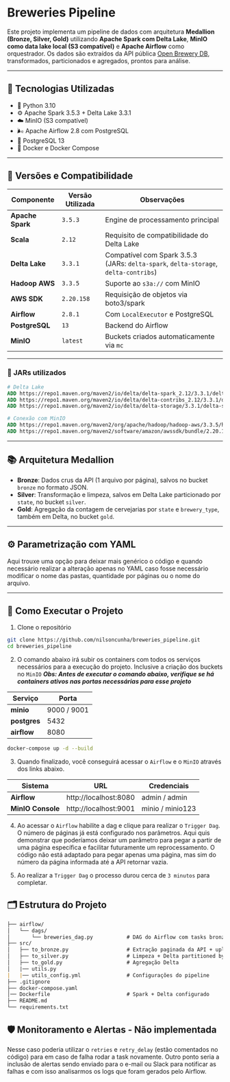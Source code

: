 # Breweries Pipeline

Este projeto implementa um pipeline de dados com arquitetura **Medallion (Bronze, Silver, Gold)** 
utilizando **Apache Spark com Delta Lake**, **MinIO como data lake local (S3 compatível)** e **Apache Airflow** como 
orquestrador. Os dados são extraídos da API pública [Open Brewery DB](https://www.openbrewerydb.org/), transformados, 
particionados e agregados, prontos para análise.

---

## 🔧 Tecnologias Utilizadas

- 🐍 Python 3.10
- ⚙️ Apache Spark 3.5.3 + Delta Lake 3.3.1
- ☁️ MinIO (S3 compatível)
- 🌬️ Apache Airflow 2.8 com PostgreSQL
- 🐘 PostgreSQL 13
- 🐳 Docker e Docker Compose

---

## 🧩 Versões e Compatibilidade

| Componente       | Versão Utilizada  | Observações                                                                         |
|------------------|-------------------|-------------------------------------------------------------------------------------|
| **Apache Spark** | `3.5.3`           | Engine de processamento principal                                                   |
| **Scala**        | `2.12`            | Requisito de compatibilidade do Delta Lake                                          |
| **Delta Lake**   | `3.3.1`           | Compatível com Spark 3.5.3 (JARs: `delta-spark`, `delta-storage`, `delta-contribs`) |
| **Hadoop AWS**   | `3.3.5`           | Suporte ao `s3a://` com MinIO                                                       |
| **AWS SDK**      | `2.20.158`        | Requisição de objetos via boto3/spark                                               |
| **Airflow**      | `2.8.1`           | Com `LocalExecutor` e PostgreSQL                                                    |
| **PostgreSQL**   | `13`              | Backend do Airflow                                                                  |
| **MinIO**        | `latest`          | Buckets criados automaticamente via `mc`                                            |

---

### 📁 JARs utilizados

```Dockerfile
# Delta Lake
ADD https://repo1.maven.org/maven2/io/delta/delta-spark_2.12/3.3.1/delta-spark_2.12-3.3.1.jar .
ADD https://repo1.maven.org/maven2/io/delta/delta-contribs_2.12/3.3.1/delta-contribs_2.12-3.3.1.jar .
ADD https://repo1.maven.org/maven2/io/delta/delta-storage/3.3.1/delta-storage-3.3.1.jar .

# Conexão com MinIO
ADD https://repo1.maven.org/maven2/org/apache/hadoop/hadoop-aws/3.3.5/hadoop-aws-3.3.5.jar .
ADD https://repo1.maven.org/maven2/software/amazon/awssdk/bundle/2.20.158/bundle-2.20.158.jar .
```

---

## 📚 Arquitetura Medallion

- **Bronze**: Dados crus da API (1 arquivo por página), salvos no bucket `bronze` no formato JSON.
- **Silver**: Transformação e limpeza, salvos em Delta Lake particionado por `state`, no bucket `silver`.
- **Gold**: Agregação da contagem de cervejarias por `state` e `brewery_type`, também em Delta, no bucket `gold`.

---

## ⚙️ Parametrização com YAML

Aqui trouxe uma opção para deixar mais genérico o código e quando necessário realizar a alteração apenas no YAML
caso fosse necessário modificar o nome das pastas, quantidade por páginas ou o nome do arquivo.

---

## 🚀 Como Executar o Projeto

1. Clone o repositório
```bash
git clone https://github.com/nilsoncunha/breweries_pipeline.git
cd breweries_pipeline
```

2. O comando abaixo irá subir os containers com todos os serviços necessários para a execução do projeto. Inclusive a criação dos buckets no `MinIO`
**_Obs: Antes de executar o comando abaixo, verifique se há containers ativos nas portas necessárias para esse projeto_**

| Serviço       | Porta        |
|---------------|--------------|
| **minio**     | 9000 / 9001  |
| **postgres**  | 5432         |
| **airflow**   | 8080         |

```bash
docker-compose up -d --build
```

3. Quando finalizado, você conseguirá acessar o `Airflow` e o `MinIO` através dos links abaixo.

| Sistema           | URL                    | Credenciais      |
|-------------------|------------------------|------------------|
| **Airflow**       | http://localhost:8080  | admin / admin    |
| **MinIO Console** | http://localhost:9001  | minio / minio123 |

4. Ao acessar o `Airflow` habilite a dag e clique para realizar o `Trigger Dag`. O número de páginas já está configurado nos parâmetros.
Aqui quis demonstrar que poderíamos deixar um parâmetro para pegar a partir de uma página específica e facilitar futuramente um reprocessamento.
O código não está adaptado para pegar apenas uma página, mas sim do número da página informada até a API retornar vazia.

5. Ao realizar a `Trigger Dag` o processo durou cerca de `3 minutos` para completar.
 
## 🗂️ Estrutura do Projeto

```markdown
├── airflow/
│   └── dags/
│       └── breweries_dag.py           # DAG do Airflow com tasks bronze/silver/gold
├── src/
│   ├── to_bronze.py                   # Extração paginada da API + upload pro MinIO
│   ├── to_silver.py                   # Limpeza + Delta partitioned by state
│   ├── to_gold.py                     # Agregação Delta
│   |── utils.py
|   |── utils_config.yml               # Configurações do pipeline
├── .gitignore
├── docker-compose.yaml
│── Dockerfile                         # Spark + Delta configurado
├── README.md
└── requirements.txt
```

## 🛡️ Monitoramento e Alertas - Não implementada

Nesse caso poderia utilizar o `retries` e `retry_delay` (estão comentados no código) para em caso de falha rodar a task novamente.
Outro ponto seria a inclusão de alertas sendo enviado para o e-mail ou Slack para notificar as falhas e com isso 
analisarmos os logs que foram gerados pelo Airflow.

